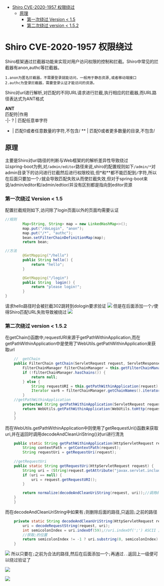 - [Shiro CVE-2020-1957 权限绕过](#shiro-cve-2020-1957-权限绕过)
  - [原理](#原理)
    - [第一次绕过 Version \< 1.5](#第一次绕过-version--15)
    - [第二次绕过 version \< 1.5.2](#第二次绕过-version--152)
# Shiro CVE-2020-1957 权限绕过
Shiro框架通过拦截器功能来实现对用户访问权限的控制和拦截。Shiro中常见的拦截器有anon,authc等拦截器。
```    
1.anon为匿名拦截器，不需要登录就能访问，一般用于静态资源,或者移动端接口
2.authc为登录拦截器，需要登录认证才能访问的资源。
```
Shiro对url进行解析,对匹配的不同URL请求进行拦截,执行相应的拦截器,而URL路径表达式为ANT格式  

**ANT**  
匹配符|作用  
-|-
? | 匹配任意单字符
* | 匹配0或者任意数量的字符,不包含/
** | 匹配0或者更多数量的目录,不包含/

## 原理
主要是Shiro对url路径的判断与Web框架的的解析差异性导致绕过  
以spring-boot为例,对`/admin/editor`路径来说,shiro的配置规则如下`/admin/*`对admin目录下的访问进行拦截然后进行权限校验,但*和**都不能匹配到`/`字符,所以在后面只要加一个`/`就会导致匹配失败从而使拦截失效,但对于spring-boot来说/admin/editor和/admin/edtior/并没有区别都是指向到editor资源  
### 第一次绕过 Version < 1.5  
配置拦截规则如下,访问除了login页面以外的页面均需要认证
```java
//规则
        Map<String, String> map = new LinkedHashMap<>();
        map.put("/doLogin", "anon");
        map.put("/*", "authc");
        bean.setFilterChainDefinitionMap(map);
        return bean;

//方法
        @GetMapping("/hello")
        public String hello() {
            return "hello";
        }

        @GetMapping("/login")
        public String  login() {
            return "please login!";
        }
}
```
请求hello路径时会被拦截302跳转到dologin要求验证
![](../pic/1.jpg)
但是在后面添加一个`/`使得Shiro匹配URL失败导致被绕过
![](../pic/2.jpg)

### 第二次绕过 version < 1.5.2
在getChain()函数中,requestURI来源于getPathWithinApplication,而在getPathWithinApplication中是使用了WebUtils.getPathWithinApplication来获取url
```java
    //  getChain
    public FilterChain getChain(ServletRequest request, ServletResponse response, FilterChain originalChain) {
        FilterChainManager filterChainManager = this.getFilterChainManager();
        if (!filterChainManager.hasChains()) {
            return null;
        } else {
            String requestURI = this.getPathWithinApplication(request);
            Iterator var6 = filterChainManager.getChainNames().iterator();
        }
    //getPathWithinApplication
        protected String getPathWithinApplication(ServletRequest request) {
        return WebUtils.getPathWithinApplication(WebUtils.toHttp(request));
    }
    }
```
而在WebUtils.getPathWithinApplication中则使用了getRequestUri()函数来获取uri,并在返回时调用decodeAndCleanUriString()对uri进行清洗
```java
    public static String getPathWithinApplication(HttpServletRequest request) {
        String contextPath = getContextPath(request);
        String requestUri = getRequestUri(request);
    
    //getRequestUri
    public static String getRequestUri(HttpServletRequest request) {
        String uri = (String)request.getAttribute("javax.servlet.include.request_uri");
        if (uri == null) {
            uri = request.getRequestURI();
        }

        return normalize(decodeAndCleanUriString(request, uri));//调用decodeAndCleanUriString
    }
    }
```
而在decodeAndCleanUriString中如果有`;`则删除后面的路径,只返回`;`之前的路径
```java
    private static String decodeAndCleanUriString(HttpServletRequest request, String uri) {
        uri = decodeRequestString(request, uri);
        int semicolonIndex = uri.indexOf(59);//uri.indexOf(';') ASCII ;=59
        //获取;的位置
        return semicolonIndex != -1 ? uri.substring(0, semicolonIndex) : uri;//返回;之前的值为获取的uri
    }
```
![](../pic/3.jpg)
所以只要在`;`之前为合法的路径,然后在后面添加一个`;`再通过`..`返回上一级便可以绕过验证了

![](../pic/4.jpg) 

![](../pic/5.jpg)


